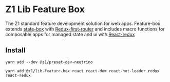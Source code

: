 # Z1 Lib Feature Box

The Z1 standard feature development solution for web apps. Feature-box extends [state-box](https://github.com/Nubuck/z1-core/tree/master/libs/state-box) with [Redux-first-router](https://github.com/faceyspacey/redux-first-router) and includes macro functions for composable apps for managed state and ui with [React-redux](https://github.com/reduxjs/react-redux)

## Install

```
yarn add --dev @z1/preset-dev-neutrino

yarn add @z1/lib-feature-box react react-dom react-hot-loader redux react-redux
```
